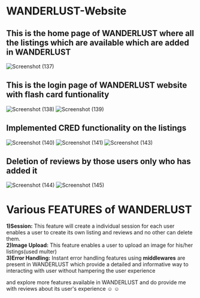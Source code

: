 # WANDERLUST-Website

## This is the home page of WANDERLUST where all the listings which are available which are added in WANDERLUST

![Screenshot (137)](https://github.com/LavkushSolanki/Hotel-Listing-Website/assets/156509767/c51f3d37-e5d9-468d-9ee8-899ff59d3be8)

## This is the login page of WANDERLUST website with flash card funtionality

![Screenshot (138)](https://github.com/LavkushSolanki/Hotel-Listing-Website/assets/156509767/68c812b0-b1d4-4d24-8e5b-b64589e5117c)
![Screenshot (139)](https://github.com/LavkushSolanki/Hotel-Listing-Website/assets/156509767/f821417f-16cd-46d6-a4cd-90271fd296eb)


## Implemented CRED functionality on the listings


![Screenshot (140)](https://github.com/LavkushSolanki/Hotel-Listing-Website/assets/156509767/190094bf-2ffe-4b80-adbf-326a2487786f)
![Screenshot (141)](https://github.com/LavkushSolanki/Hotel-Listing-Website/assets/156509767/0136b476-80a1-45e4-99a0-35190c0e7fd6)
![Screenshot (143)](https://github.com/LavkushSolanki/Hotel-Listing-Website/assets/156509767/a4a74ea0-16e8-4348-9d5c-8143b5d7670c)

## Deletion of reviews by those users only who has added it

![Screenshot (144)](https://github.com/LavkushSolanki/Hotel-Listing-Website/assets/156509767/784c23cb-aedf-4a6b-a7c8-eeb95a985f6b)
![Screenshot (145)](https://github.com/LavkushSolanki/Hotel-Listing-Website/assets/156509767/90a1eb20-f5e0-4229-a357-0c28ac8ddf95)


# Various FEATURES of WANDERLUST
**1)Session:** This feature will create a individual session for each user enables a user to create its own listing and reviews and no other can delete them.<br>
**2)Image Upload:** This feature enables a user to upload an image for his/her listings(used multer)<br>
**3)Error Handling:** Instant error handling features using **middlewares** are present in WANDERLUST which provide a detailed and informative way to interacting with user without hampering the user experience<br>

and explore more features available in WANDERLUST and do provide me with reviews about its user's experience :relaxed: :relaxed:
